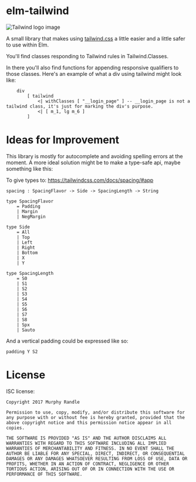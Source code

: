# elm-tailwind

![Tailwind logo image](https://pbs.twimg.com/profile_images/895274026783866881/E1G1nNb0.jpg)

A small library that makes using [tailwind.css](https://tailwindcss.com/docs/what-is-tailwind/) a little easier and a little safer to use within Elm.

You'll find classes responding to Tailwind rules in Tailwind.Classes.

In there you'll also find functions for appending responsive qualifiers to those classes. Here's an example of what a div using tailwind might look like:

        div
            [ tailwind
                <| withClasses [ "__login_page" ] -- __login_page is not a tailwind class, it's just for marking the div's purpose.
                <| [ m_1, lg m_6 ]
            ]

# Ideas for Improvement

This library is mostly for autocomplete and avoiding spelling errors at the moment. A more ideal solution might be to make a type-safe api, maybe something like this:

To give types to: <https://tailwindcss.com/docs/spacing/#app>

    spacing : SpacingFlavor -> Side -> SpacingLength -> String

    type SpacingFlavor
        = Padding
        | Margin
        | NegMargin

    type Side
        = All
        | Top
        | Left
        | Right
        | Bottom
        | X
        | Y

    type SpacingLength
        = S0
        | S1
        | S2
        | S3
        | S4
        | S5
        | S6
        | S7
        | S8
        | Spx
        | Sauto

And a vertical padding could be expressed like so:

`padding Y S2`

# License
 ISC license:
 
```
Copyright 2017 Murphy Randle

Permission to use, copy, modify, and/or distribute this software for any purpose with or without fee is hereby granted, provided that the above copyright notice and this permission notice appear in all copies.

THE SOFTWARE IS PROVIDED "AS IS" AND THE AUTHOR DISCLAIMS ALL WARRANTIES WITH REGARD TO THIS SOFTWARE INCLUDING ALL IMPLIED WARRANTIES OF MERCHANTABILITY AND FITNESS. IN NO EVENT SHALL THE AUTHOR BE LIABLE FOR ANY SPECIAL, DIRECT, INDIRECT, OR CONSEQUENTIAL DAMAGES OR ANY DAMAGES WHATSOEVER RESULTING FROM LOSS OF USE, DATA OR PROFITS, WHETHER IN AN ACTION OF CONTRACT, NEGLIGENCE OR OTHER TORTIOUS ACTION, ARISING OUT OF OR IN CONNECTION WITH THE USE OR PERFORMANCE OF THIS SOFTWARE.
```
